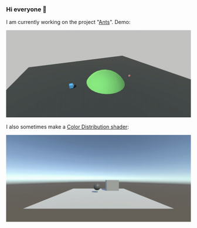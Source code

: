 ### Hi everyone 👋

I am currently working on the project "[Ants](https://github.com/VladimirShat/Ants)". Demo:

<img src="https://github.com/VladimirShat/Ants/blob/main/Screenshots%20and%20Art/Demo-1.gif" width="800" />

I also sometimes make a [Color Distribution shader](https://github.com/VladimirShat/Shaders/tree/main/Assets/Color%20Distribution
):

<img src="https://github.com/VladimirShat/Shaders/blob/main/Screenshots%20and%20Art/ColorControl-Demo.gif" width="800" />
<!--
**VladimirShat/VladimirShat** is a ✨ _special_ ✨ repository because its `README.md` (this file) appears on your GitHub profile.

Here are some ideas to get you started:

- 🔭 I’m currently working on ...
- 🌱 I’m currently learning ...
- 👯 I’m looking to collaborate on ...
- 🤔 I’m looking for help with ...
- 💬 Ask me about ...
- 📫 How to reach me: ...
- 😄 Pronouns: ...
- ⚡ Fun fact: ...
-->
